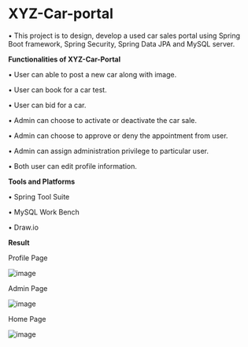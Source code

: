 # XYZ-Car-portal
  • This project is to design, develop a used car sales portal using Spring Boot framework, Spring Security, Spring Data JPA and MySQL server.

****Functionalities of XYZ-Car-Portal****

• User can able to post a new car along with image.

• User can book for a car test.

• User can bid for a car.

• Admin can choose to activate or deactivate the car sale.

• Admin can choose to approve or deny the appointment from user.

• Admin can assign administration privilege to particular user.

• Both user can edit profile information.


****Tools and Platforms****

•	Spring Tool Suite

•	MySQL Work Bench

•	Draw.io


****Result****

Profile Page

![image](https://github.com/racoma123/XYZ-Car-portal/assets/137740654/c33616c9-54ac-4174-875a-cfcd53315793)

Admin Page

![image](https://github.com/racoma123/XYZ-Car-portal/assets/137740654/6634adc7-f228-41e5-8fa6-19a0f1e5cfb5)

Home Page

![image](https://github.com/racoma123/XYZ-Car-portal/assets/137740654/363860ba-6260-4b64-bfea-ce110cb5bf13)

